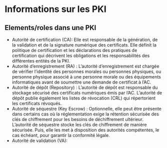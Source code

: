 # Informations sur les PKI
## Elements/roles dans une PKI
- Autorité de certification (CA):  Elle est responsable de la génération, de la validation et de la signature numérique des certificats. Elle définit la politique de certification et les déclarations des pratiques de certification qui décrivent les obligations et les responsabilités des différentes entités de la PKI.
- Autorité d’enregistrement (RA) : L’autorité d’enregistrement est chargée de vérifier l’identité des personnes morales ou personnes physiques, ou personne physique associé à une personne morale ou des équipements informatiques avant de soumettre une demande de certificat à l’AC.
- Autorité de dépôt (Repository) : L’autorité de dépôt est responsable du stockage sécurisé des certificats numériques émis par l’AC. L’autorité de dépôt publie également les listes de révocation (CRL) qui répertorient les certificats révoqués.
- Autorité de séquestre (Key Escrow) : Optionnelle, elle peut être présente dans certains cas où la réglementation exige la rétention sécurisée des clés de chiffrement pour les besoins de déchiffrement ultérieur. L’autorité de séquestre stocke les clés de chiffrement de manière sécurisée. Puis, elle les met à disposition des autorités compétentes, le cas échéant, pour garantir la conformité légale.
- Autorité de validation (VA):
